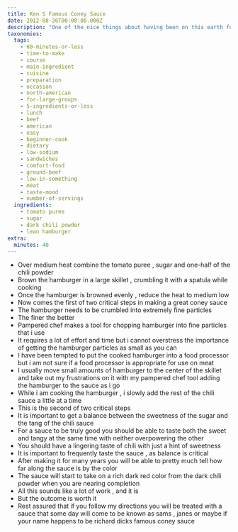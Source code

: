 ```yaml
---
title: Ken S Famous Coney Sauce
date: 2012-08-26T00:00:00.000Z
description: "One of the nice things about having been on this earth for a extended period of time is that you get to experience many things. some good, some bad. some things that you remember and many things that you forget. once in a while some thing, experience or event comes along that stays with you and provides many nice memories. one such thing for me was a coney dog. not just any coney dog, mind you. but one that stands out — nonpareil. the ultimate coney dog. a poor man’s gastronomical delight. one that shall never come this way again. for it just wasn’t the taste of that coney dog among coney dogs: it was the aura of a bygone era. not only did the sauce-covered wiener satisfy your appetite, but the smells, sounds and sights of the surroundings made the consumption of this king of coney dogs an event to the looked forward to, cherished and remembered for years to come. in the old days in canton, ohio, there was an indoor version of a farmer’s market called the arcade market in downtown canton where one could get the freshest produce, meat cut to order on the spot, actually homemade items for your home and, of course, breakfast and lunch. homer e. dickes (dick), a spry wisp of a man who seemed old even when i first met him as a 5-year-old kid, owned two eating venues within the old arcade. one was a sit-down counter that served lunch and breakfast. you could get that day’s version of fast food there, eggs made to order, various sandwiches, sodas and shakes, but there was one thing you couldn’t get there: that was a coney dog. for that you had to amble over toward the other side of the market, elbow your way up to a counter where mr. dickes himself served up coney dogs par excellence at dick’s coney stand. during the rush at lunchtime you sometimes had to stand five deep and hope you got served in time to get back to work. lunch, at least in my working years, consisted of two coney dogs washed down by an ice cold root beer. mr. dickes would take your order, grab his tongs and deftly fish the required number of wieners from  a pot where they had been simmering since early morning. he would then take a bun or buns from a steam warmer and with a quick flick of the wrist using a long soda spoon put the perfect amount of sauce on your dog. an assistant would bring your root beer and take your money while mr. dickes methodically waited on the next customer. in the 30 or 40 years that i frequented dick’s coney stand i don’t think i ever heard mr. dickes saying anything more that “what can i get you?”. he was much too busy for chit-chat and i was much too eager to consume my prize dogs to want to converse with him anyhow. those days are long gone now, but the memories linger on. the arcade market was slowly pushed aside by the newly arrived aseptic and extremely mundane super markets. dickes coney stand held its own against the fast food restaurants that started to populate downtown canton, but even the popularity of his coneys couldn’t sustain the arcade market and keep it open. the arcade market finally lost its battle to serve the citizens of canton and with its closing dick’s coney stand served its last coney dog some time during the '80s. after its closing, i, along with others, would search in vain for a coney that was comparable to mr. dickes’. at times i would come across one that was reasonably good but the ambiance — the sights, sounds and smells of the old arcade market — could not be replicated from that earlier time. \r\nfor years i had heard rumors that someone had the actual recipe for mr. dickes’ coney sauce. i was eventually given a copy of said recipe by a friend and eagerly set about making it in my home. what i was given was a pretty standard recipe for coney sauce that didn’t seem to be anything special and indeed my first few attempts at making the coney sauce didn’t produce the hoped for results. it took quite a few tries before i discovered that the secret to a good coney sauce wasn’t in the ingredients but it was in the preparation. like all things of import, the effort put into creating something — whether it be a food item, a material object, or even a work of art — directly impacts the final result. you can use the finest ingredients, building materials or artist paints, but if individual effort is lacking, the finished item will leave something to be desired. a quick search of the internet revealed a couple recipes that were attributed to mr. dickes. the one that i offer here is one that has been circulated for years by word of mouth and is popularly thought to be the original recipe from dick’s coney sauce. for many years now i have served this sauce to friends and family and it is now known in my somewhat limited circle as ken’s famous coney sauce. i have freely given out the recipe but invariably i get feedback from others that they just can’t make it the same way as i do. that is probably because of the required amount of effort that it takes to make a truly great coney sauce. it takes a couple hours of intense motivated effort to make the sauce come out right. an effort that most won’t put forth for a lowly wiener."
taxonomies:
  tags:
    - 60-minutes-or-less
    - time-to-make
    - course
    - main-ingredient
    - cuisine
    - preparation
    - occasion
    - north-american
    - for-large-groups
    - 5-ingredients-or-less
    - lunch
    - beef
    - american
    - easy
    - beginner-cook
    - dietary
    - low-sodium
    - sandwiches
    - comfort-food
    - ground-beef
    - low-in-something
    - meat
    - taste-mood
    - number-of-servings
  ingredients:
    - tomato puree
    - sugar
    - dark chili powder
    - lean hamburger
extra:
  minutes: 40
---
```

 - Over medium heat combine the tomato puree , sugar and one-half of the chili powder
 - Brown the hamburger in a large skillet , crumbling it with a spatula while cooking
 - Once the hamburger is browned evenly , reduce the heat to medium low
 - Now comes the first of two critical steps in making a great coney sauce
 - The hamburger needs to be crumbled into extremely fine particles
 - The finer the better
 - Pampered chef makes a tool for chopping hamburger into fine particles that i use
 - It requires a lot of effort and time but i cannot overstress the importance of getting the hamburger particles as small as you can
 - I have been tempted to put the cooked hamburger into a food processor but i am not sure if a food processor is appropriate for use on meat
 - I usually move small amounts of hamburger to the center of the skillet and take out my frustrations on it with my pampered chef tool adding the hamburger to the sauce as i go
 - While i am cooking the hamburger , i slowly add the rest of the chili sauce a little at a time
 - This is the second of two critical steps
 - It is important to get a balance between the sweetness of the sugar and the tang of the chili sauce
 - For a sauce to be truly good you should be able to taste both the sweet and tangy at the same time with neither overpowering the other
 - You should have a lingering taste of chili with just a hint of sweetness
 - It is important to frequently taste the sauce , as balance is critical
 - After making it for many years you will be able to pretty much tell how far along the sauce is by the color
 - The sauce will start to take on a rich dark red color from the dark chili powder when you are nearing completion
 - All this sounds like a lot of work , and it is
 - But the outcome is worth it
 - Rest assured that if you follow my directions you will be treated with a sauce that some day will come to be known as sams , janes or maybe if your name happens to be richard dicks famous coney sauce
